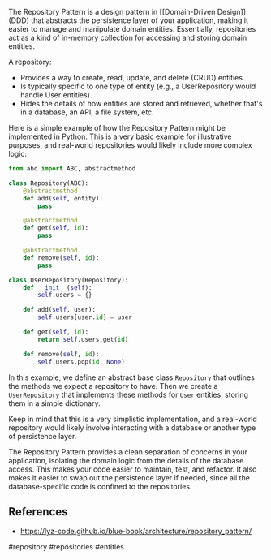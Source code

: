 The Repository Pattern is a design pattern in [[Domain-Driven Design]] (DDD) that abstracts the persistence layer of your application, making it easier to manage and manipulate domain entities. Essentially, repositories act as a kind of in-memory collection for accessing and storing domain entities.

A repository:

- Provides a way to create, read, update, and delete (CRUD) entities.
- Is typically specific to one type of entity (e.g., a UserRepository would handle User entities).
- Hides the details of how entities are stored and retrieved, whether that's in a database, an API, a file system, etc.

Here is a simple example of how the Repository Pattern might be implemented in Python. This is a very basic example for illustrative purposes, and real-world repositories would likely include more complex logic:

```python
from abc import ABC, abstractmethod

class Repository(ABC):
    @abstractmethod
    def add(self, entity):
        pass

    @abstractmethod
    def get(self, id):
        pass

    @abstractmethod
    def remove(self, id):
        pass

class UserRepository(Repository):
    def __init__(self):
        self.users = {}

    def add(self, user):
        self.users[user.id] = user

    def get(self, id):
        return self.users.get(id)

    def remove(self, id):
        self.users.pop(id, None)
```

In this example, we define an abstract base class `Repository` that outlines the methods we expect a repository to have. Then we create a `UserRepository` that implements these methods for `User` entities, storing them in a simple dictionary.

Keep in mind that this is a very simplistic implementation, and a real-world repository would likely involve interacting with a database or another type of persistence layer.

The Repository Pattern provides a clean separation of concerns in your application, isolating the domain logic from the details of the database access. This makes your code easier to maintain, test, and refactor. It also makes it easier to swap out the persistence layer if needed, since all the database-specific code is confined to the repositories.

## References

- https://lyz-code.github.io/blue-book/architecture/repository_pattern/

<!-- Keywords -->
#repository #repositories #entities
<!-- /Keywords -->
